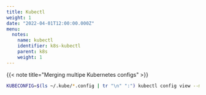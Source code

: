```yaml
---
title: Kubectl
weight: 1
date: "2022-04-01T12:00:00.000Z"
menu:
  notes:
    name: kubectl
    identifier: k8s-kubectl
    parent: k8s
    weight: 1
---
```


<!-- Variable -->
{{< note title="Merging multipe Kubernetes configs" >}}

```bash
KUBECONFIG=$(ls ~/.kube/*.config | tr "\n" ":") kubectl config view --merge --flatten > ~/.kube/config
```